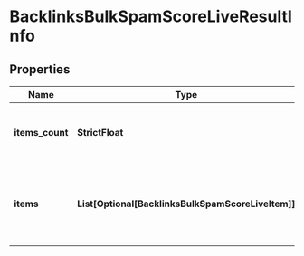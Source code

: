 # BacklinksBulkSpamScoreLiveResultInfo


## Properties

| Name | Type | Description | Notes |
|------------ | ------------- | ------------- | -------------|
**items_count** | **StrictFloat** | the number of results returned in the items array |[optional]|
**items** | **List[Optional[BacklinksBulkSpamScoreLiveItem]]** | contains relevant backlinks and referring domains data |[optional]|